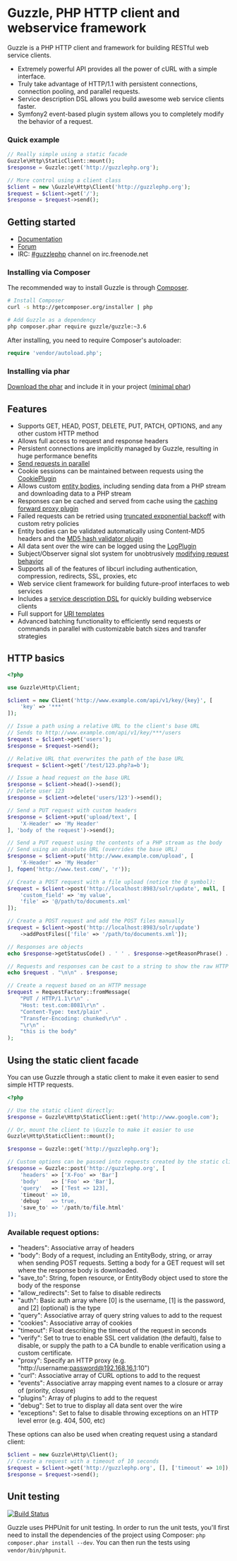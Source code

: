 Guzzle, PHP HTTP client and webservice framework
================================================

Guzzle is a PHP HTTP client and framework for building RESTful web service clients.

- Extremely powerful API provides all the power of cURL with a simple interface.
- Truly take advantage of HTTP/1.1 with persistent connections, connection pooling, and parallel requests.
- Service description DSL allows you build awesome web service clients faster.
- Symfony2 event-based plugin system allows you to completely modify the behavior of a request.

### Quick example

```php
// Really simple using a static facade
Guzzle\Http\StaticClient::mount();
$response = Guzzle::get('http://guzzlephp.org');

// More control using a client class
$client = new \Guzzle\Http\Client('http://guzzlephp.org');
$request = $client->get('/');
$response = $request->send();
```

Getting started
---------------

- [Documentation](http://www.guzzlephp.org/)
- [Forum](https://groups.google.com/forum/?hl=en#!forum/guzzle)
- IRC: [#guzzlephp](irc://irc.freenode.net/#guzzlephp) channel on irc.freenode.net

### Installing via Composer

The recommended way to install Guzzle is through [Composer](http://getcomposer.org).

```bash
# Install Composer
curl -s http://getcomposer.org/installer | php

# Add Guzzle as a dependency
php composer.phar require guzzle/guzzle:~3.6
```

After installing, you need to require Composer's autoloader:

```php
require 'vendor/autoload.php';
```

### Installing via phar

[Download the phar](http://guzzlephp.org/guzzle.phar) and include it in your project
([minimal phar](http://guzzlephp.org/guzzle-min.phar))

Features
--------

- Supports GET, HEAD, POST, DELETE, PUT, PATCH, OPTIONS, and any other custom HTTP method
- Allows full access to request and response headers
- Persistent connections are implicitly managed by Guzzle, resulting in huge performance benefits
- [Send requests in parallel](http://guzzlephp.org/tour/http.html#send-http-requests-in-parallel)
- Cookie sessions can be maintained between requests using the
  [CookiePlugin](http://guzzlephp.org/tour/http.html#cookie-session-plugin)
- Allows custom [entity bodies](http://guzzlephp.org/tour/http.html#entity-bodies), including sending data from a PHP
  stream and downloading data to a PHP stream
- Responses can be cached and served from cache using the
  [caching forward proxy plugin](http://guzzlephp.org/tour/http.html#php-based-caching-forward-proxy)
- Failed requests can be retried using
  [truncated exponential backoff](http://guzzlephp.org/tour/http.html#truncated-exponential-backoff) with custom retry
  policies
- Entity bodies can be validated automatically using Content-MD5 headers and the
  [MD5 hash validator plugin](http://guzzlephp.org/tour/http.html#md5-hash-validator-plugin)
- All data sent over the wire can be logged using the
  [LogPlugin](http://guzzlephp.org/tour/http.html#over-the-wire-logging)
- Subject/Observer signal slot system for unobtrusively
  [modifying request behavior](http://guzzlephp.org/guide/http/creating_plugins.html)
- Supports all of the features of libcurl including authentication, compression, redirects, SSL, proxies, etc
- Web service client framework for building future-proof interfaces to web services
- Includes a [service description DSL](http://guzzlephp.org/guide/service/service_descriptions.html) for quickly
  building webservice clients
- Full support for [URI templates](http://tools.ietf.org/html/rfc6570)
- Advanced batching functionality to efficiently send requests or commands in parallel with customizable batch sizes
  and transfer strategies

HTTP basics
-----------

```php
<?php

use Guzzle\Http\Client;

$client = new Client('http://www.example.com/api/v1/key/{key}', [
    'key' => '***'
]);

// Issue a path using a relative URL to the client's base URL
// Sends to http://www.example.com/api/v1/key/***/users
$request = $client->get('users');
$response = $request->send();

// Relative URL that overwrites the path of the base URL
$request = $client->get('/test/123.php?a=b');

// Issue a head request on the base URL
$response = $client->head()->send();
// Delete user 123
$response = $client->delete('users/123')->send();

// Send a PUT request with custom headers
$response = $client->put('upload/text', [
    'X-Header' => 'My Header'
], 'body of the request')->send();

// Send a PUT request using the contents of a PHP stream as the body
// Send using an absolute URL (overrides the base URL)
$response = $client->put('http://www.example.com/upload', [
    'X-Header' => 'My Header'
], fopen('http://www.test.com/', 'r'));

// Create a POST request with a file upload (notice the @ symbol):
$request = $client->post('http://localhost:8983/solr/update', null, [
    'custom_field' => 'my value',
    'file' => '@/path/to/documents.xml'
]);

// Create a POST request and add the POST files manually
$request = $client->post('http://localhost:8983/solr/update')
    ->addPostFiles(['file' => '/path/to/documents.xml']);

// Responses are objects
echo $response->getStatusCode() . ' ' . $response->getReasonPhrase() . "\n";

// Requests and responses can be cast to a string to show the raw HTTP message
echo $request . "\n\n" . $response;

// Create a request based on an HTTP message
$request = RequestFactory::fromMessage(
    "PUT / HTTP/1.1\r\n" .
    "Host: test.com:8081\r\n" .
    "Content-Type: text/plain" .
    "Transfer-Encoding: chunked\r\n" .
    "\r\n" .
    "this is the body"
);
```

Using the static client facade
------------------------------

You can use Guzzle through a static client to make it even easier to send simple HTTP requests.

```php
<?php

// Use the static client directly:
$response = Guzzle\Http\StaticClient::get('http://www.google.com');

// Or, mount the client to \Guzzle to make it easier to use
Guzzle\Http\StaticClient::mount();

$response = Guzzle::get('http://guzzlephp.org');

// Custom options can be passed into requests created by the static client
$response = Guzzle::post('http://guzzlephp.org', [
    'headers' => ['X-Foo' => 'Bar']
    'body'    => ['Foo' => 'Bar'],
    'query'   => ['Test => 123],
    'timeout' => 10,
    'debug'   => true,
    'save_to' => '/path/to/file.html'
]);
```

### Available request options:

* "headers": Associative array of headers
* "body": Body of a request, including an EntityBody, string, or array when sending POST requests. Setting a body for a
  GET request will set where the response body is downloaded.
* "save_to": String, fopen resource, or EntityBody object used to store the body of the response
* "allow_redirects": Set to false to disable redirects
* "auth": Basic auth array where [0] is the username, [1] is the password, and [2] (optional) is the type
* "query": Associative array of query string values to add to the request
* "cookies": Associative array of cookies
* "timeout": Float describing the timeout of the request in seconds
* "verify": Set to true to enable SSL cert validation (the default), false to disable, or supply the path to a CA
   bundle to enable verification using a custom certificate.
* "proxy": Specify an HTTP proxy (e.g. "http://username:password@192.168.16.1:10")
* "curl": Associative array of CURL options to add to the request
* "events": Associative array mapping event names to a closure or array of (priority, closure)
* "plugins": Array of plugins to add to the request
* "debug": Set to true to display all data sent over the wire
* "exceptions": Set to false to disable throwing exceptions on an HTTP level error (e.g. 404, 500, etc)

These options can also be used when creating request using a standard client:

```php
$client = new Guzzle\Http\Client();
// Create a request with a timeout of 10 seconds
$request = $client->get('http://guzzlephp.org', [], ['timeout' => 10]);
$response = $request->send();
```

Unit testing
------------

[![Build Status](https://secure.travis-ci.org/guzzle/guzzle.png?branch=master)](http://travis-ci.org/guzzle/guzzle)

Guzzle uses PHPUnit for unit testing. In order to run the unit tests, you'll first need
to install the dependencies of the project using Composer: `php composer.phar install --dev`.
You can then run the tests using `vendor/bin/phpunit`.
